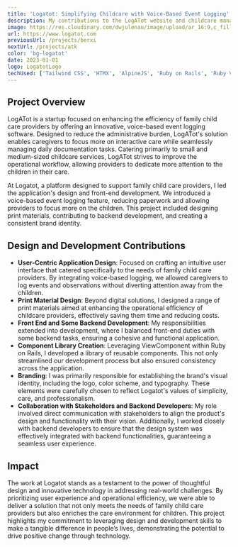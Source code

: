 ```yaml
---
title: 'Logatot: Simplifying Childcare with Voice-Based Event Logging'
description: My contributions to the LogATot website and childcare management system appliation.
image: https://res.cloudinary.com/dwjulenau/image/upload/ar_16:9,c_fill,dpr_2.0,f_auto,fl_progressive,q_auto,w_736/v1710941651/josh-portfolio/logatot.jpg
url: https://www.logatot.com
previousUrl: /projects/berxi
nextUrl: /projects/atk
color: 'bg-logatot'
date: 2023-01-01
logo: LogatotLogo
techUsed: ['Tailwind CSS', 'HTMX', 'AlpineJS', 'Ruby on Rails', 'Ruby ViewComponents']
---
```


## Project Overview
LogATot is a startup focused on enhancing the efficiency of family child care providers by offering an innovative, voice-based event logging software. Designed to reduce the administrative burden, LogATot's solution enables caregivers to focus more on interactive care while seamlessly managing daily documentation tasks. Catering primarily to small and medium-sized childcare services, LogATot strives to improve the operational workflow, allowing providers to dedicate more attention to the children in their care.

At Logatot, a platform designed to support family child care providers, I led the application's design and front-end development. We introduced a voice-based event logging feature, reducing paperwork and allowing providers to focus more on the children. This project included designing print materials, contributing to backend development, and creating a consistent brand identity.

## Design and Development Contributions
- **User-Centric Application Design**: Focused on crafting an intuitive user interface that catered specifically to the needs of family child care providers. By integrating voice-based logging, we allowed caregivers to log events and observations without diverting attention away from the children.
- **Print Material Design**: Beyond digital solutions, I designed a range of print materials aimed at enhancing the operational efficiency of childcare providers, effectively saving them time and reducing costs.
- **Front End and Some Backend Development**: My responsibilities extended into development, where I balanced front-end duties with some backend tasks, ensuring a cohesive and functional application.
- **Component Library Creation**: Leveraging ViewComponent within Ruby on Rails, I developed a library of reusable components. This not only streamlined our development process but also ensured consistency across the application.
- **Branding**: I was primarily responsible for establishing the brand's visual identity, including the logo, color scheme, and typography. These elements were carefully chosen to reflect Logatot's values of simplicity, care, and professionalism.
- **Collaboration with Stakeholders and Backend Developers**: My role involved direct communication with stakeholders to align the product's design and functionality with their vision. Additionally, I worked closely with backend developers to ensure that the design system was effectively integrated with backend functionalities, guaranteeing a seamless user experience.

## Impact
The work at Logatot stands as a testament to the power of thoughtful design and innovative technology in addressing real-world challenges. By prioritizing user experience and operational efficiency, we were able to deliver a solution that not only meets the needs of family child care providers but also enriches the care environment for children. This project highlights my commitment to leveraging design and development skills to make a tangible difference in people’s lives, demonstrating the potential to drive positive change through technology.

